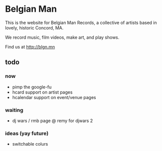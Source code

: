 # Belgian Man

This is the website for Belgian Man Records, a collective of artists based in lovely, historic Concord, MA.

We record music, film videos, make art, and play shows.

Find us at http://blgn.mn

## todo

### now

* pimp the google-fu
* hcard support on artist pages
* hcalendar support on event/venue pages

### waiting

* dj wars / rmb page @ remy for djwars 2

### ideas (yay future)

* switchable colurs